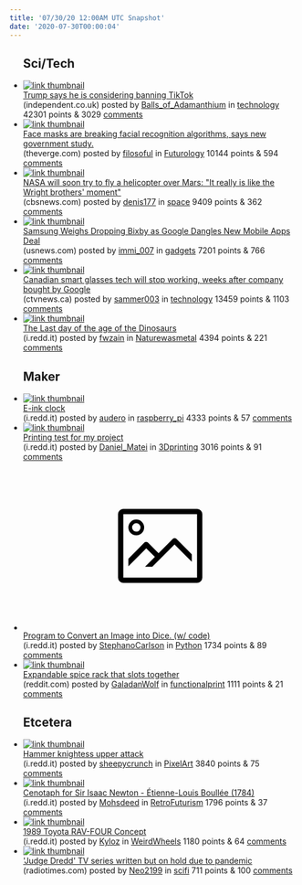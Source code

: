 ```yaml
---
title: '07/30/20 12:00AM UTC Snapshot'
date: '2020-07-30T00:00:04'
---
```

<ul>
<h2>Sci/Tech</h2>

<li><a href='https://www.independent.co.uk/news/world/americas/us-politics/trump-tiktok-ban-china-app-pompeo-a9644041.html'><img src='https://b.thumbs.redditmedia.com/tCJKbskcuKvVpBKR-QobJA_cc1X3ci7U6Naq_iZnALg.jpg' alt='link thumbnail'></a><div><div class='linkTitle'><a href='https://www.independent.co.uk/news/world/americas/us-politics/trump-tiktok-ban-china-app-pompeo-a9644041.html'>Trump says he is considering banning TikTok</a></div>(independent.co.uk) posted by <a href='https://www.reddit.com/user/Balls_of_Adamanthium'>Balls_of_Adamanthium</a> in <a href='https://www.reddit.com/r/technology'>technology</a> 42301 points & 3029 <a href='https://www.reddit.com/r/technology/comments/i0137m/trump_says_he_is_considering_banning_tiktok/'>comments</a></div></li>

<li><a href='https://www.theverge.com/2020/7/28/21344751/facial-recognition-face-masks-accuracy-nist-study'><img src='https://a.thumbs.redditmedia.com/X69hLvwNsZaktFlcFxp4dkjtPBvJh9AY1Mg-Q8pxKD4.jpg' alt='link thumbnail'></a><div><div class='linkTitle'><a href='https://www.theverge.com/2020/7/28/21344751/facial-recognition-face-masks-accuracy-nist-study'>Face masks are breaking facial recognition algorithms, says new government study.</a></div>(theverge.com) posted by <a href='https://www.reddit.com/user/filosoful'>filosoful</a> in <a href='https://www.reddit.com/r/Futurology'>Futurology</a> 10144 points & 594 <a href='https://www.reddit.com/r/Futurology/comments/hzvxbl/face_masks_are_breaking_facial_recognition/'>comments</a></div></li>

<li><a href='https://www.cbsnews.com/news/nasa-mars-spacecraft-perseverance-rover-ingenuity-helicopter/'><img src='https://b.thumbs.redditmedia.com/gqIdte896esw5HQDto9PJx6noSun0ODVL3AtBHDFpHI.jpg' alt='link thumbnail'></a><div><div class='linkTitle'><a href='https://www.cbsnews.com/news/nasa-mars-spacecraft-perseverance-rover-ingenuity-helicopter/'>NASA will soon try to fly a helicopter over Mars: "It really is like the Wright brothers' moment"</a></div>(cbsnews.com) posted by <a href='https://www.reddit.com/user/denis177'>denis177</a> in <a href='https://www.reddit.com/r/space'>space</a> 9409 points & 362 <a href='https://www.reddit.com/r/space/comments/i00a4t/nasa_will_soon_try_to_fly_a_helicopter_over_mars/'>comments</a></div></li>

<li><a href='https://www.usnews.com/news/technology/articles/2020-07-29/samsung-weighs-dropping-bixby-as-google-dangles-new-mobile-apps-deal'><img src='https://b.thumbs.redditmedia.com/clmOyX5t5x9FQecrsupwXPo6a-OeGMXLeTWb5XIIafM.jpg' alt='link thumbnail'></a><div><div class='linkTitle'><a href='https://www.usnews.com/news/technology/articles/2020-07-29/samsung-weighs-dropping-bixby-as-google-dangles-new-mobile-apps-deal'>Samsung Weighs Dropping Bixby as Google Dangles New Mobile Apps Deal</a></div>(usnews.com) posted by <a href='https://www.reddit.com/user/immi_007'>immi_007</a> in <a href='https://www.reddit.com/r/gadgets'>gadgets</a> 7201 points & 766 <a href='https://www.reddit.com/r/gadgets/comments/hzynfv/samsung_weighs_dropping_bixby_as_google_dangles/'>comments</a></div></li>

<li><a href='https://www.ctvnews.ca/sci-tech/canadian-smart-glasses-going-offline-weeks-after-company-bought-by-google-1.5042010'><img src='https://a.thumbs.redditmedia.com/KnRqEZiU3clOVmxlEOGLwhoqHQ-HhbXZ9BFaiorzvM0.jpg' alt='link thumbnail'></a><div><div class='linkTitle'><a href='https://www.ctvnews.ca/sci-tech/canadian-smart-glasses-going-offline-weeks-after-company-bought-by-google-1.5042010'>Canadian smart glasses tech will stop working, weeks after company bought by Google</a></div>(ctvnews.ca) posted by <a href='https://www.reddit.com/user/sammer003'>sammer003</a> in <a href='https://www.reddit.com/r/technology'>technology</a> 13459 points & 1103 <a href='https://www.reddit.com/r/technology/comments/hzvee4/canadian_smart_glasses_tech_will_stop_working/'>comments</a></div></li>

<li><a href='https://i.redd.it/u4r7fu0kiqd51.jpg'><img src='https://a.thumbs.redditmedia.com/Yt6mpUEsFpxaHsCH42W6IUywiqWy9CIznkN_1q7iLG4.jpg' alt='link thumbnail'></a><div><div class='linkTitle'><a href='https://i.redd.it/u4r7fu0kiqd51.jpg'>The Last day of the age of the Dinosaurs</a></div>(i.redd.it) posted by <a href='https://www.reddit.com/user/fwzain'>fwzain</a> in <a href='https://www.reddit.com/r/Naturewasmetal'>Naturewasmetal</a> 4394 points & 221 <a href='https://www.reddit.com/r/Naturewasmetal/comments/hzv5rx/the_last_day_of_the_age_of_the_dinosaurs/'>comments</a></div></li>

<h2>Maker</h2>

<li><a href='https://i.redd.it/g3u00ntckrd51.jpg'><img src='https://b.thumbs.redditmedia.com/7DAukBQNJ7hA9dSgK1slgI6LlXbw4IAj-dZw5on3qWE.jpg' alt='link thumbnail'></a><div><div class='linkTitle'><a href='https://i.redd.it/g3u00ntckrd51.jpg'>E-ink clock</a></div>(i.redd.it) posted by <a href='https://www.reddit.com/user/audero'>audero</a> in <a href='https://www.reddit.com/r/raspberry_pi'>raspberry_pi</a> 4333 points & 57 <a href='https://www.reddit.com/r/raspberry_pi/comments/hzxkz5/eink_clock/'>comments</a></div></li>

<li><a href='https://i.redd.it/dc5qtwda4sd51.png'><img src='https://b.thumbs.redditmedia.com/1msSOOF2nQc0cJKqS83IHUFvG3OOWFzEnktuIJbHOcE.jpg' alt='link thumbnail'></a><div><div class='linkTitle'><a href='https://i.redd.it/dc5qtwda4sd51.png'>Printing test for my project</a></div>(i.redd.it) posted by <a href='https://www.reddit.com/user/Daniel_Matei'>Daniel_Matei</a> in <a href='https://www.reddit.com/r/3Dprinting'>3Dprinting</a> 3016 points & 91 <a href='https://www.reddit.com/r/3Dprinting/comments/hzyupt/printing_test_for_my_project/'>comments</a></div></li>

<li><a href='https://i.redd.it/1k9io9ereqd51.png'><svg version='1.1' viewBox='-34 -14 104 64' preserveAspectRatio='xMidYMid meet' xmlns='http://www.w3.org/2000/svg' xmlns:xlink='http://www.w3.org/1999/xlink'>
    <title>link thumbnail</title>
    <path d='M32,4H4A2,2,0,0,0,2,6V30a2,2,0,0,0,2,2H32a2,2,0,0,0,2-2V6A2,2,0,0,0,32,4ZM4,30V6H32V30Z'></path>
    <path d='M8.92,14a3,3,0,1,0-3-3A3,3,0,0,0,8.92,14Zm0-4.6A1.6,1.6,0,1,1,7.33,11,1.6,1.6,0,0,1,8.92,9.41Z'></path>
    <path d='M22.78,15.37l-5.4,5.4-4-4a1,1,0,0,0-1.41,0L5.92,22.9v2.83l6.79-6.79L16,22.18l-3.75,3.75H15l8.45-8.45L30,24V21.18l-5.81-5.81A1,1,0,0,0,22.78,15.37Z'></path>
    </svg></a><div><div class='linkTitle'><a href='https://i.redd.it/1k9io9ereqd51.png'>Program to Convert an Image into Dice. (w/ code)</a></div>(i.redd.it) posted by <a href='https://www.reddit.com/user/StephanoCarlson'>StephanoCarlson</a> in <a href='https://www.reddit.com/r/Python'>Python</a> 1734 points & 89 <a href='https://www.reddit.com/r/Python/comments/hzuy44/program_to_convert_an_image_into_dice_w_code/'>comments</a></div></li>

<li><a href='https://www.reddit.com/gallery/hzxfzy'><img src='https://b.thumbs.redditmedia.com/VSaimuTc-VKMddz0uqYg5pu0pEaS8UUkmVhF1kG0daM.jpg' alt='link thumbnail'></a><div><div class='linkTitle'><a href='https://www.reddit.com/gallery/hzxfzy'>Expandable spice rack that slots together</a></div>(reddit.com) posted by <a href='https://www.reddit.com/user/GaladanWolf'>GaladanWolf</a> in <a href='https://www.reddit.com/r/functionalprint'>functionalprint</a> 1111 points & 21 <a href='https://www.reddit.com/r/functionalprint/comments/hzxfzy/expandable_spice_rack_that_slots_together/'>comments</a></div></li>

<h2>Etcetera</h2>

<li><a href='https://i.redd.it/22c4x09utqd51.gif'><img src='https://b.thumbs.redditmedia.com/gVREMI6hQzpAJRcB7_oTkca9efP6_2vLBhVe5OGkt9Q.jpg' alt='link thumbnail'></a><div><div class='linkTitle'><a href='https://i.redd.it/22c4x09utqd51.gif'>Hammer knightess upper attack</a></div>(i.redd.it) posted by <a href='https://www.reddit.com/user/sheepycrunch'>sheepycrunch</a> in <a href='https://www.reddit.com/r/PixelArt'>PixelArt</a> 3840 points & 75 <a href='https://www.reddit.com/r/PixelArt/comments/hzvzta/hammer_knightess_upper_attack/'>comments</a></div></li>

<li><a href='https://i.redd.it/u06vg6ryird51.jpg'><img src='https://b.thumbs.redditmedia.com/R5lmgdWpGQsUwbj59QJFojmqgeyONnbBq4het1GpGEc.jpg' alt='link thumbnail'></a><div><div class='linkTitle'><a href='https://i.redd.it/u06vg6ryird51.jpg'>Cenotaph for Sir Isaac Newton - Étienne-Louis Boullée (1784)</a></div>(i.redd.it) posted by <a href='https://www.reddit.com/user/Mohsdeed'>Mohsdeed</a> in <a href='https://www.reddit.com/r/RetroFuturism'>RetroFuturism</a> 1796 points & 37 <a href='https://www.reddit.com/r/RetroFuturism/comments/hzxhyb/cenotaph_for_sir_isaac_newton_étiennelouis/'>comments</a></div></li>

<li><a href='https://i.redd.it/ve1i5nr2hsd51.jpg'><img src='https://b.thumbs.redditmedia.com/tAlCIpC1mtA1f22MZCkZDtTLZP7feCH3Q-swuVEsZxQ.jpg' alt='link thumbnail'></a><div><div class='linkTitle'><a href='https://i.redd.it/ve1i5nr2hsd51.jpg'>1989 Toyota RAV-FOUR Concept</a></div>(i.redd.it) posted by <a href='https://www.reddit.com/user/Kyloz'>Kyloz</a> in <a href='https://www.reddit.com/r/WeirdWheels'>WeirdWheels</a> 1180 points & 64 <a href='https://www.reddit.com/r/WeirdWheels/comments/hzzsce/1989_toyota_ravfour_concept/'>comments</a></div></li>

<li><a href='https://www.radiotimes.com/news/tv/2020-07-28/judge-dredd-tv-show-script-written/'><img src='https://b.thumbs.redditmedia.com/kXKe-APrkYXp7Jz7lKnH_5YpjGz9iby69rFjQPyYYsE.jpg' alt='link thumbnail'></a><div><div class='linkTitle'><a href='https://www.radiotimes.com/news/tv/2020-07-28/judge-dredd-tv-show-script-written/'>'Judge Dredd' TV series written but on hold due to pandemic</a></div>(radiotimes.com) posted by <a href='https://www.reddit.com/user/Neo2199'>Neo2199</a> in <a href='https://www.reddit.com/r/scifi'>scifi</a> 711 points & 100 <a href='https://www.reddit.com/r/scifi/comments/i039qz/judge_dredd_tv_series_written_but_on_hold_due_to/'>comments</a></div></li>

</ul>
